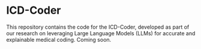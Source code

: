 # ICD-Coder
This repository contains the code for the ICD-Coder, developed as part of our research on leveraging Large Language Models (LLMs) for accurate and explainable medical coding. 
Coming soon. 
